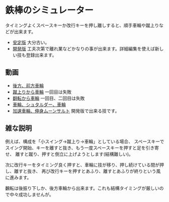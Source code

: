 # 鉄棒のシミュレーター

タイミングよくスペースキーか改行キーを押し離しすると、順手車輪や蹴上りなどが出来ます。
* <a href="https://tamubun.github.io/HighBar/">安定版</a> 大分古い。
* <a href="https://tamubun.github.io/HighBar/indexDevel.html">開発版</a> 工夫次第で離れ業などかなりの事が出来ます。詳細編集を使えば新しい技も登録出来ます。

## 動画

- [後方、前方車輪](https://youtu.be/nX6lXuoMd00)
- [蹴上りから車輪](https://youtu.be/yYyJgVoosd0) 一回目は失敗
- [翻転から車輪](https://youtu.be/Kruswi0x6xU) 一回目、二回目は失敗
- [車輪、シュタルダー、車輪](https://youtu.be/AEuZXXMhAng)
- [加速車輪、伸身ムーンサルト](https://youtu.be/vqj49MPCNWg) 開発版で出来る技です。

## 雑な説明

例えば、構成を「小スイング→蹴上り→車輪」としている場合、
スペースキーでスイング開始、キーを離すと抜き、もう一度スペースキーを押すと足を引き寄せ、
離すと蹴り、押すと倒立に上げようとします(結構難しい)。

次に改行キーをタイミング良く押すと、車輪に技が移り、押し続けている間が押し、離すと抜き、
再び改行キーを押すとあふり、離すとあふりが終りという風に進みます。

飜転は後振り下しか、後方車輪から出来ます。これも結構タイミングが厳しいので中々成功しませんが。
